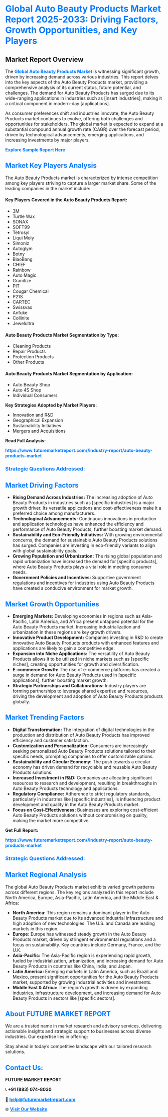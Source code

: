 <h1 style="color: #007BFF;">Global Auto Beauty Products Market Report 2025-2033: Driving Factors, Growth Opportunities, and Key Players</h1>

<section id="overview">
<h2>Market Report Overview</h2>
<p>The <a href="https://www.futuremarketreport.com//industry-report/auto-beauty-products-market" style="color: #007BFF; text-decoration: none;"><strong>Global Auto Beauty Products Market</strong></a> is witnessing significant growth, driven by increasing demand across various industries. This report delves into the key aspects of the Auto Beauty Products market, providing a comprehensive analysis of its current status, future potential, and challenges. The demand for Auto Beauty Products has surged due to its wide-ranging applications in industries such as [insert industries], making it a critical component in modern-day [applications].</p>
<p>As consumer preferences shift and industries innovate, the Auto Beauty Products market continues to evolve, offering both challenges and opportunities for stakeholders. The global market is expected to expand at a substantial compound annual growth rate (CAGR) over the forecast period, driven by technological advancements, emerging applications, and increasing investments by major players.</p>
</section>

<section id="overview">
<p><a href="https://www.futuremarketreport.com//request-sample/reportId=58779" style="color: #007BFF; text-decoration: none;"><strong>Explore Sample Report Here</strong></a></p>
</section>

<section id="key-players">
<h2 style="color: #007BFF;">Market Key Players Analysis</h2>
<p>The Auto Beauty Products market is characterized by intense competition among key players striving to capture a larger market share. Some of the leading companies in the market include:</p>
<h4>Key Players Covered in the Auto Beauty Products Report:</h4>
<ul><li>3M</li><li>Turtle Wax</li><li>SONAX</li><li>SOFT99</li><li>Tetrosyl</li><li>Liqui Moly</li><li>Simoniz</li><li>Autoglym</li><li>Botny</li><li>BiaoBang</li><li>CHIEF</li><li>Rainbow</li><li>Auto Magic</li><li>Granitize</li><li>PIT</li><li>Cougar Chemical</li><li>P21S</li><li>CARTEC</li><li>Swissvax</li><li>Anfuke</li><li>Collinite</li><li>Jewelultra</li></ul>
<h4>Auto Beauty Products Market Segmentation by Type:</h4>
<ul><li>Cleaning Products</li><li>Repair Products</li><li>Protection Products</li><li>Other Products</li></ul>

<h4>Auto Beauty Products Market Segmentation by Application:</h4>
<ul><li>Auto Beauty Shop</li><li>Auto 4S Shop</li><li>Individual Consumers</li></ul>
<p><strong>Key Strategies Adopted by Market Players:</strong></p>
<ul>
<li>Innovation and R&D</li>
<li>Geographical Expansion</li>
<li>Sustainability Initiatives</li>
<li>Mergers and Acquisitions</li>
</ul>
</section>

<section>
<p><strong>Read Full Analysis: </strong></p><a href="https://www.futuremarketreport.com//industry-report/auto-beauty-products-market" style="color: #007BFF; text-decoration: none;"><strong>https://www.futuremarketreport.com//industry-report/auto-beauty-products-market</strong></a>
<h3 style="color: #007BFF;">Strategic Questions Addressed:</h3>
</section>

<section id="driving-factors">
<h2 style="color: #007BFF;">Market Driving Factors</h2>
<ul>
<li><strong>Rising Demand Across Industries:</strong> The increasing adoption of Auto Beauty Products in industries such as [specific industries] is a major growth driver. Its versatile applications and cost-effectiveness make it a preferred choice among manufacturers.</li>
<li><strong>Technological Advancements:</strong> Continuous innovations in production and application technologies have enhanced the efficiency and performance of Auto Beauty Products, further boosting market demand.</li>
<li><strong>Sustainability and Eco-Friendly Initiatives:</strong> With growing environmental concerns, the demand for sustainable Auto Beauty Products solutions has surged. Companies are investing in eco-friendly variants to align with global sustainability goals.</li>
<li><strong>Growing Population and Urbanization:</strong> The rising global population and rapid urbanization have increased the demand for [specific products], where Auto Beauty Products plays a vital role in meeting consumer needs.</li>
<li><strong>Government Policies and Incentives:</strong> Supportive government regulations and incentives for industries using Auto Beauty Products have created a conducive environment for market growth.</li>
</ul>
</section>

<section id="growth-opportunities">
<h2 style="color: #007BFF;">Market Growth Opportunities</h2>
<ul>
<li><strong>Emerging Markets:</strong> Developing economies in regions such as Asia-Pacific, Latin America, and Africa present untapped potential for the Auto Beauty Products market. Increasing industrialization and urbanization in these regions are key growth drivers.</li>
<li><strong>Innovative Product Development:</strong> Companies investing in R&D to create innovative Auto Beauty Products products with enhanced features and applications are likely to gain a competitive edge.</li>
<li><strong>Expansion into Niche Applications:</strong> The versatility of Auto Beauty Products allows it to be utilized in niche markets such as [specific niches], creating opportunities for growth and diversification.</li>
<li><strong>E-commerce Growth:</strong> The rise of e-commerce platforms has created a surge in demand for Auto Beauty Products used in [specific applications], further boosting market growth.</li>
<li><strong>Strategic Partnerships and Collaborations:</strong> Industry players are forming partnerships to leverage shared expertise and resources, driving the development and adoption of Auto Beauty Products products globally.</li>
</ul>
</section>

<section id="trending-factors">
<h2 style="color: #007BFF;">Market Trending Factors</h2>
<ul>
<li><strong>Digital Transformation:</strong> The integration of digital technologies in the production and distribution of Auto Beauty Products has improved efficiency and customer satisfaction.</li>
<li><strong>Customization and Personalization:</strong> Consumers are increasingly seeking personalized Auto Beauty Products solutions tailored to their specific needs, prompting companies to offer customizable options.</li>
<li><strong>Sustainability and Circular Economy:</strong> The push towards a circular economy has driven demand for recyclable and reusable Auto Beauty Products solutions.</li>
<li><strong>Increased Investment in R&D:</strong> Companies are allocating significant resources to research and development, resulting in breakthroughs in Auto Beauty Products technology and applications.</li>
<li><strong>Regulatory Compliance:</strong> Adherence to strict regulatory standards, particularly in industries like [specific industries], is influencing product development and quality in the Auto Beauty Products market.</li>
<li><strong>Focus on Cost-Effectiveness:</strong> Businesses are exploring cost-efficient Auto Beauty Products solutions without compromising on quality, making the market more competitive.</li>
</ul>
</section>

<section>
<p><strong>Get Full Report: </strong></p><a href="https://www.futuremarketreport.com//industry-report/auto-beauty-products-market" style="color: #007BFF; text-decoration: none;"><strong>https://www.futuremarketreport.com//industry-report/auto-beauty-products-market</strong></a>
<h3 style="color: #007BFF;">Strategic Questions Addressed:</h3>
</section>


<section id="regional-analysis">
<h2 style="color: #007BFF;">Market Regional Analysis</h2>
<p>The global Auto Beauty Products market exhibits varied growth patterns across different regions. The key regions analyzed in this report include North America, Europe, Asia-Pacific, Latin America, and the Middle East & Africa:</p>
<ul>
<li><strong>North America:</strong> This region remains a dominant player in the Auto Beauty Products market due to its advanced industrial infrastructure and high adoption of new technologies. The U.S. and Canada are leading markets in this region.</li>
<li><strong>Europe:</strong> Europe has witnessed steady growth in the Auto Beauty Products market, driven by stringent environmental regulations and a focus on sustainability. Key countries include Germany, France, and the U.K.</li>
<li><strong>Asia-Pacific:</strong> The Asia-Pacific region is experiencing rapid growth, fueled by industrialization, urbanization, and increasing demand for Auto Beauty Products in countries like China, India, and Japan.</li>
<li><strong>Latin America:</strong> Emerging markets in Latin America, such as Brazil and Mexico, present significant opportunities for the Auto Beauty Products market, supported by growing industrial activities and investments.</li>
<li><strong>Middle East & Africa:</strong> The region’s growth is driven by expanding industries, infrastructure development, and increasing demand for Auto Beauty Products in sectors like [specific sectors].</li>
</ul>
</section>

<footer>
<h2 style="color: #007BFF;">About FUTURE MARKET REPORT</h2>
<p>We are a trusted name in market research and advisory services, delivering actionable insights and strategic support to businesses across diverse industries. Our expertise lies in offering:</p>

<p>Stay ahead in today’s competitive landscape with our tailored research solutions.</p>

<h2 style="color: #007BFF;">Contact Us:</h2>
<p><strong>FUTURE MARKET REPORT</strong></p>
<p>📞 <strong>+91 (883) 074-8030</strong></p>
<p>📧 <strong><a href="mailto:help@futuremarketreport.com" style="color: #007BFF;">help@futuremarketreport.com</a></strong></p>
<p>🌐 <strong><a href="https://www.futuremarketreport.com/" style="color: #007BFF;">Visit Our Website</a></strong></p>
</footer>